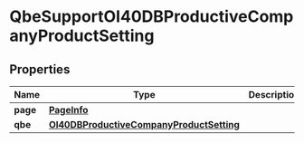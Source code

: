
# QbeSupportOI40DBProductiveCompanyProductSetting

## Properties
Name | Type | Description | Notes
------------ | ------------- | ------------- | -------------
**page** | [**PageInfo**](PageInfo.md) |  |  [optional]
**qbe** | [**OI40DBProductiveCompanyProductSetting**](OI40DBProductiveCompanyProductSetting.md) |  |  [optional]



